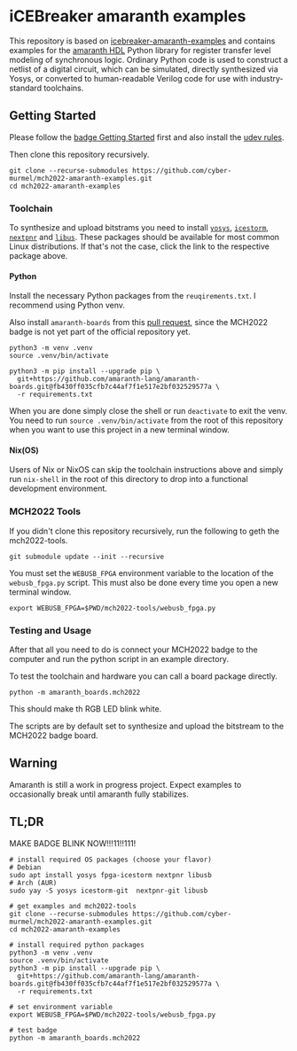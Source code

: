 # iCEBreaker amaranth examples

This repository is based on [icebreaker-amaranth-examples](https://github.com/icebreaker-fpga/icebreaker-amaranth-examples) and contains examples for the [amaranth HDL](https://github.com/amaranth-lang/amaranth)
Python library for register transfer level modeling of synchronous logic. Ordinary Python code is
used to construct a netlist of a digital circuit, which can be simulated, directly synthesized via
Yosys, or converted to human-readable Verilog code for use with industry-standard toolchains.

## Getting Started
Please follow the [badge Getting Started](https://badge.team/docs/badges/mch2022/getting-started/) first and also install the [udev rules](https://badge.team/docs/badges/mch2022/software-development/#linux-permissions).

Then clone this repository recursively.

```shell
git clone --recurse-submodules https://github.com/cyber-murmel/mch2022-amaranth-examples.git
cd mch2022-amaranth-examples
```

### Toolchain
To synthesize and upload bitstrams you need to install
[`yosys`](https://yosyshq.net/yosys/download.html),
[`icestorm`](https://clifford.at/icestorm),
[`nextpnr`](https://github.com/YosysHQ/nextpnr) and
[`libus`](https://libusb.info/).
These packages should be available for most common Linux distributions.
If that's not the case, click the link to the respective package above.

#### Python
Install the necessary Python packages from the `reuqirements.txt`. I recommend using Python venv.

Also install `amaranth-boards` from this [pull request](https://github.com/amaranth-lang/amaranth-boards/pull/203), since the MCH2022 badge is not yet part of the official
repository yet.

```shell
python3 -m venv .venv
source .venv/bin/activate

python3 -m pip install --upgrade pip \
  git+https://github.com/amaranth-lang/amaranth-boards.git@fb430ff035cfb7c44af7f1e517e2bf032529577a \
  -r requirements.txt
```

When you are done simply close the shell or run `deactivate` to exit the venv.
You need to run `source .venv/bin/activate` from the root of this repository when you want to use this project in a new terminal window.

#### Nix(OS)
Users of Nix or NixOS can skip the toolchain instructions above and simply run `nix-shell` in the root of this directory to drop into a functional development environment.

### MCH2022 Tools
If you didn't clone this repository recursively, run the following to geth the mch2022-tools.

```shell
git submodule update --init --recursive
```

You must set the `WEBUSB_FPGA` environment variable to the location of the `webusb_fpga.py` script. This must also be done every time you open a new terminal window.
```shell
export WEBUSB_FPGA=$PWD/mch2022-tools/webusb_fpga.py
```

### Testing and Usage
After that all you need to do is connect your MCH2022 badge to the computer and run the python script
in an example directory.

To test the toolchain and hardware you can call a board package directly.
```shell
python -m amaranth_boards.mch2022
```
This should make th RGB LED blink white.

The scripts are by default set to synthesize and upload the bitstream to the MCH2022 badge board.

## Warning
Amaranth is still a work in progress project. Expect examples to occasionally break until amaranth
fully stabilizes.

## TL;DR
MAKE BADGE BLINK NOW!!!11!!111!
```shell
# install required OS packages (choose your flavor)
# Debian
sudo apt install yosys fpga-icestorm nextpnr libusb
# Arch (AUR)
sudo yay -S yosys icestorm-git  nextpnr-git libusb

# get examples and mch2022-tools
git clone --recurse-submodules https://github.com/cyber-murmel/mch2022-amaranth-examples.git
cd mch2022-amaranth-examples

# install required python packages
python3 -m venv .venv
source .venv/bin/activate
python3 -m pip install --upgrade pip \
  git+https://github.com/amaranth-lang/amaranth-boards.git@fb430ff035cfb7c44af7f1e517e2bf032529577a \
  -r requirements.txt

# set environment variable
export WEBUSB_FPGA=$PWD/mch2022-tools/webusb_fpga.py

# test badge
python -m amaranth_boards.mch2022
```